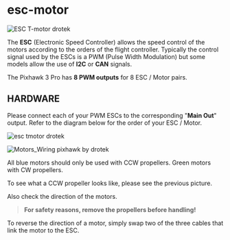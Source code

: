 # esc-motor

![ESC T-motor drotek](https://drotek.com/wp-content/uploads/2017/01/DSC02089-1-700x258.jpg)

The **ESC** \(Electronic Speed Controller\) allows the speed control of the motors according to the orders of the flight controller. Typically the control signal used by the ESCs is a PWM \(Pulse Width Modulation\) but some models allow the use of **I2C** or **CAN** signals.

The Pixhawk 3 Pro has **8 PWM outputs** for 8 ESC / Motor pairs.

## HARDWARE

Please connect each of your PWM ESCs to the corresponding "**Main Out**" output. Refer to the diagram below for the order of your ESC / Motor.

![esc tmotor drotek](https://drotek.com/wp-content/uploads/2017/01/DSC02091-1-700x380.jpg)

![Motors\_Wiring pixhawk by drotek](https://drotek.com/wp-content/uploads/2017/01/Motors_Wiring-700x744.jpg)

All blue motors should only be used with CCW propellers. Green motors with CW propellers.

To see what a CCW propeller looks like, please see the previous picture.

Also check the direction of the motors.

> **For safety reasons, remove the propellers before handling!**

To reverse the direction of a motor, simply swap two of the three cables that link the motor to the ESC.

